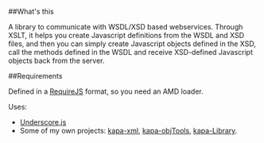 ##What's this

A library to communicate with WSDL/XSD based webservices. Through XSLT, it helps you create Javascript definitions from the WSDL and XSD files, and then you can simply create Javascript objects defined in the XSD, call the methods defined in the WSDL and receive XSD-defined Javascript objects back from the server.

##Requirements

Defined in a [RequireJS](http://requirejs.org/) format, so you need an AMD loader.

Uses: 
 - [Underscore.js](http://underscorejs.org/)
 - Some of my own projects: [kapa-xml](https://github.com/bazmegakapa/kapa-xsd), [kapa-objTools](https://github.com/bazmegakapa/), [kapa-Library](kapa-Library).
